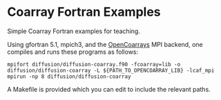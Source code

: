 # Coarray Fortran Examples

Simple Coarray Fortran examples for teaching.

Using gfortran 5.1, mpich3, and the [OpenCoarrays](https://github.com/sourceryinstitute/opencoarrays) MPI 
backend, one compiles and runs these programs as follows:

```
mpifort diffusion/diffusion-coarray.f90 -fcoarray=lib -o diffusion/diffusion-coarray -L ${PATH_TO_OPENCOARRAY_LIB} -lcaf_mpi
mpirun -np 8 diffusion/diffusion-coarray 
```

A Makefile is provided which you can edit to include the relevant paths.

